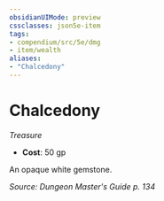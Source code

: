 ```yaml
---
obsidianUIMode: preview
cssclasses: json5e-item
tags:
- compendium/src/5e/dmg
- item/wealth
aliases: 
- "Chalcedony"
---
```

# Chalcedony
*Treasure*  

- **Cost**: 50 gp

An opaque white gemstone.

*Source: Dungeon Master's Guide p. 134*
